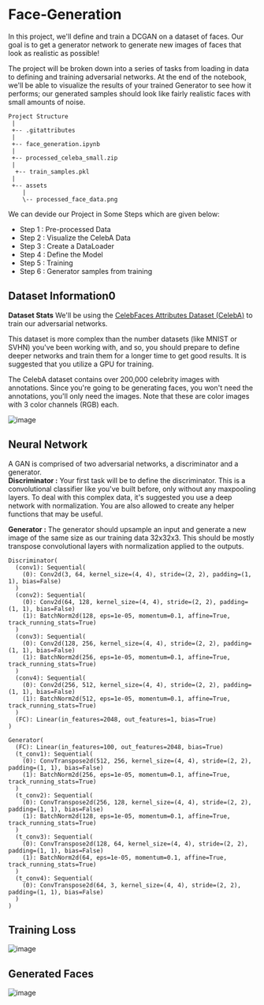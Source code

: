 # Face-Generation


In this project, we'll define and train a DCGAN on a dataset of faces. Our goal is to get a generator network to generate new images of faces that look as realistic as possible!

The project will be broken down into a series of tasks from loading in data to defining and training adversarial networks. At the end of the notebook, we'll be able to visualize the results of your trained Generator to see how it performs; our generated samples should look like fairly realistic faces with small amounts of noise.

```
Project Structure
 |
 +-- .gitattributes
 |  
 +-- face_generation.ipynb
 |  
 +-- processed_celeba_small.zip
 |  
  +-- train_samples.pkl
 | 
 +-- assets
    |  
    \-- processed_face_data.png

```


We can devide our Project in Some Steps which are given below:

* Step 1 : Pre-processed Data  
* Step 2 : Visualize the CelebA Data   
* Step 3 : Create a DataLoader  
* Step 4 : Define the Model    
* Step 5 : Training   
* Step 6 : Generator samples from training  


## Dataset Information0

**Dataset Stats**
We'll be using the [CelebFaces Attributes Dataset (CelebA)](http://mmlab.ie.cuhk.edu.hk/projects/CelebA.html) to train our adversarial networks.

This dataset is more complex than the number datasets (like MNIST or SVHN) you've been working with, and so, you should prepare to define deeper networks and train them for a longer time to get good results. It is suggested that you utilize a GPU for training.

The CelebA dataset contains over 200,000 celebrity images with annotations. Since you're going to be generating faces, you won't need the annotations, you'll only need the images. Note that these are color images with 3 color channels (RGB) each.

![image](https://user-images.githubusercontent.com/47690957/116724138-e9d80300-a9fd-11eb-894d-e92db611fd05.png)

## Neural Network 
A GAN is comprised of two adversarial networks, a discriminator and a generator.  
**Discriminator :**
Your first task will be to define the discriminator. This is a convolutional classifier like you've built before, only without any maxpooling layers. To deal with this complex data, it's suggested you use a deep network with normalization. You are also allowed to create any helper functions that may be useful.

**Generator :**
The generator should upsample an input and generate a new image of the same size as our training data 32x32x3. This should be mostly transpose convolutional layers with normalization applied to the outputs.

```
Discriminator(
  (conv1): Sequential(
    (0): Conv2d(3, 64, kernel_size=(4, 4), stride=(2, 2), padding=(1, 1), bias=False)
  )
  (conv2): Sequential(
    (0): Conv2d(64, 128, kernel_size=(4, 4), stride=(2, 2), padding=(1, 1), bias=False)
    (1): BatchNorm2d(128, eps=1e-05, momentum=0.1, affine=True, track_running_stats=True)
  )
  (conv3): Sequential(
    (0): Conv2d(128, 256, kernel_size=(4, 4), stride=(2, 2), padding=(1, 1), bias=False)
    (1): BatchNorm2d(256, eps=1e-05, momentum=0.1, affine=True, track_running_stats=True)
  )
  (conv4): Sequential(
    (0): Conv2d(256, 512, kernel_size=(4, 4), stride=(2, 2), padding=(1, 1), bias=False)
    (1): BatchNorm2d(512, eps=1e-05, momentum=0.1, affine=True, track_running_stats=True)
  )
  (FC): Linear(in_features=2048, out_features=1, bias=True)
)

Generator(
  (FC): Linear(in_features=100, out_features=2048, bias=True)
  (t_conv1): Sequential(
    (0): ConvTranspose2d(512, 256, kernel_size=(4, 4), stride=(2, 2), padding=(1, 1), bias=False)
    (1): BatchNorm2d(256, eps=1e-05, momentum=0.1, affine=True, track_running_stats=True)
  )
  (t_conv2): Sequential(
    (0): ConvTranspose2d(256, 128, kernel_size=(4, 4), stride=(2, 2), padding=(1, 1), bias=False)
    (1): BatchNorm2d(128, eps=1e-05, momentum=0.1, affine=True, track_running_stats=True)
  )
  (t_conv3): Sequential(
    (0): ConvTranspose2d(128, 64, kernel_size=(4, 4), stride=(2, 2), padding=(1, 1), bias=False)
    (1): BatchNorm2d(64, eps=1e-05, momentum=0.1, affine=True, track_running_stats=True)
  )
  (t_conv4): Sequential(
    (0): ConvTranspose2d(64, 3, kernel_size=(4, 4), stride=(2, 2), padding=(1, 1), bias=False)
  )
)

```


## Training Loss
![image](https://user-images.githubusercontent.com/47690957/116724618-80a4bf80-a9fe-11eb-9cf1-5d6412043797.png)

## Generated Faces

![image](https://user-images.githubusercontent.com/47690957/116724665-90bc9f00-a9fe-11eb-9348-daa3536fe8a9.png)

